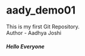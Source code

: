 # aady_demo01
This is my first Git Repository.
<br>
Author - Aadhya Joshi
<br>
<h5>Hello Everyone</h5>
